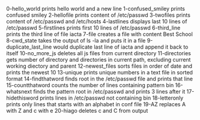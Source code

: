 0-hello_world prints hello world and a new line
1-confused_smiley prints confused smiley
2-hellofile prints content of /etc/passwd
3-twofiles prints content of /etc/passwd and /etc/hosts
4-lastlines displays last 10 lines of /etc/passwd
5-firstlines prints first 10 lines of /etc/passwd
6-third_line prints the third line of file iacta
7-file creates a file with content Best School
8-cwd_state takes the output of ls -la and puts it in a file
9-duplicate_last_line would duplicate last line of iacta and append it back to itself
10-no_more_js deletes all js files from current directory
11-directories gets number of directory and directories in current path, excluding current working diectory and parent
12-newest_files sorts files in order of date and prints the newest 10
13-unique prints unique numbers in a text file in sorted format
14-findthatword finds root in the /etc/passwd file and prints that line
15-countthatword counts the number of lines containing pattern bin
16-whatsnext finds the pattern root in /etc/passwd and prints 3 lines after it
17-hidethisword prints lines in /etc/passwd not containing bin
18-letteronly prints only lines that starts with an alphabet in conf file
19-AZ replaces A with Z and c with e
20-hiago deletes c and C from output
